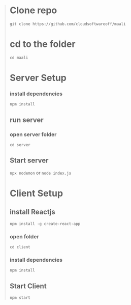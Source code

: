 > # Clone repo 
> `git clone https://github.com/cloudsoftwareoff/maali`
> # cd to the folder
> `cd maali`
>
> # Server Setup
> ### install dependencies
> `npm install`
> ## run server
> ### open server folder
> `cd server`
> ## Start server
> `npx nodemon` or `node index.js`
>
> # Client Setup
> ## install Reactjs
> `npm install -g create-react-app`
> ### open folder
> `cd client`
> ### install dependencies
> `npm install`
> ## Start Client
> `npm start`
> 
